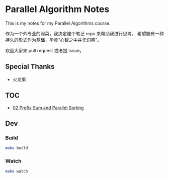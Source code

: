# Parallel Algorithm Notes

This is my notes for my Parallel Algorithms course.

作为一个外专业的弱菜，我决定建个笔记 repo 来帮助我进行思考。
希望能有一种持久的形式作为基础，毕竟“心智之中并无词典”。

欢迎大家来 pull request 或者提 issue。

## Special Thanks

- 火龙果

## TOC

- [02 Prefix Sum and Parallel Sorting](http://zenozeng.github.io/parallel-algorithm-notes/dist/02.html)

## Dev

### Build

```bash
make build
```

### Watch

```bash
make watch
```

